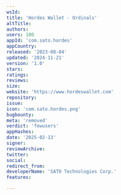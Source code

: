 ```yaml
---
wsId: 
title: 'Hordes Wallet - Ordinals'
altTitle: 
authors: 
users: 100
appId: 'com.sato.hordes'
appCountry: 
released: '2023-08-04'
updated: '2024-11-21'
version: '1.0'
stars: 
ratings: 
reviews: 
size: 
website: 'https://www.hordeswallet.com'
repository: 
issue: 
icon: 'com.sato.hordes.png'
bugbounty: 
meta: 'removed'
verdict: 'fewusers'
appHashes: 
date: '2025-02-13'
signer: 
reviewArchive: 
twitter: 
social: 
redirect_from: 
developerName: 'SATO Technologies Corp.'
features: 

---
```


